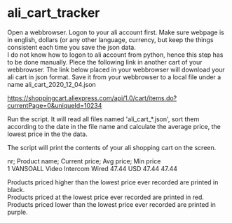 # ali_cart_tracker

Open a webbrowser. Logon to your ali account first. Make sure webpage is in english, dollars (or any other language, currency, but keep the things consistent each time you save the json data.\
I do not know how to logon to ali account from python, hence this step has to be done manually.
Plece the following link in another cart of your webbrowser. The link below placed in your webbrowser will download your ali cart in json format.
Save it from your webbrowser to a local file under a name ali_cart_2020_12_04.json

https://shoppingcart.aliexpress.com/api/1.0/cart/items.do?currentPage=0&uniqueId=10234

Run the script. It will read all files named 'ali_cart_*.json', sort them according to the date in the file name and calculate the average price, the lowest price in the the data.

The script will print the contents of your ali shopping cart on the screen.

nr;      Product name;                             Current price;  Avg price;  Min price\
1        VANSOALL Video Intercom Wired           47.44   USD     47.44   47.44

Products priced higher than the lowest price ever recorded are printed in black.\
Products priced at the lowest price ever recorded are printed in red.\
Products priced lower than the lowest price ever recorded are printed in purple.
